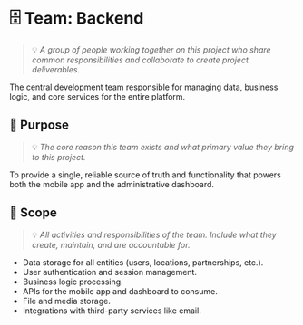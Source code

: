 # 🗄️ Team: Backend
> 💡 *A group of people working together on this project who share common responsibilities and collaborate to create project deliverables.*

The central development team responsible for managing data, business logic, and core services for the entire platform.

## 🎯 Purpose
> 💡 *The core reason this team exists and what primary value they bring to this project.*

To provide a single, reliable source of truth and functionality that powers both the mobile app and the administrative dashboard.

## 📏 Scope
> 💡 *All activities and responsibilities of the team. Include what they create, maintain, and are accountable for.*

- Data storage for all entities (users, locations, partnerships, etc.).
- User authentication and session management.
- Business logic processing.
- APIs for the mobile app and dashboard to consume.
- File and media storage.
- Integrations with third-party services like email.
